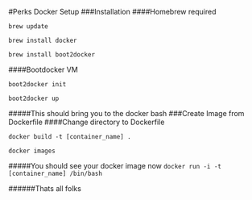 #Perks Docker Setup
###Installation
####Homebrew required

`brew update`

`brew install docker`

`brew install boot2docker`

####Bootdocker VM

`boot2docker init`

`boot2docker up`

#####This should bring you to the docker bash
###Create Image from Dockerfile
####Change directory to Dockerfile

`docker build -t [container_name] .`

`docker images`

#####You should see your docker image now
`docker run -i -t [container_name] /bin/bash`

######Thats all folks

